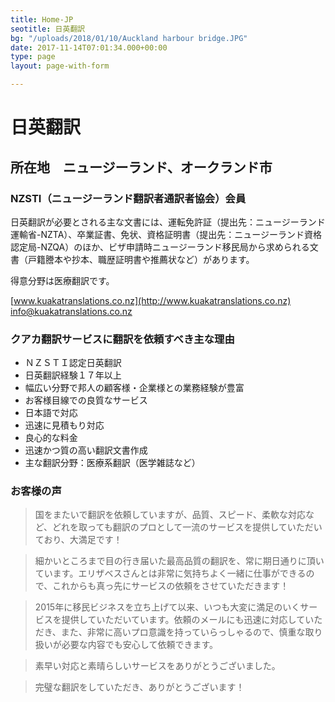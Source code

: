 ```yaml
---
title: Home-JP
seotitle: 日英翻訳
bg: "/uploads/2018/01/10/Auckland harbour bridge.JPG"
date: 2017-11-14T07:01:34.000+00:00
type: page
layout: page-with-form

---
```

# 日英翻訳

## 所在地　ニュージーランド、オークランド市

### NZSTI（ニュージーランド翻訳者通訳者協会）会員

日英翻訳が必要とされる主な文書には、運転免許証（提出先：ニュージーランド運輸省-NZTA）、卒業証書、免状、資格証明書（提出先：ニュージーランド資格認定局-NZQA）のほか、ビザ申請時ニュージーランド移民局から求められる文書（戸籍謄本や抄本、職歴証明書や推薦状など）があります。

得意分野は医療翻訳です。

[www.kuakatranslations.co.nz](http://www.kuakatranslations.co.nz)
[info@kuakatranslations.co.nz](mailto:info@kuakatranslations.co.nz)

### クアカ翻訳サービスに翻訳を依頼すべき主な理由

* ＮＺＳＴＩ認定日英翻訳
* 日英翻訳経験１７年以上
* 幅広い分野で邦人の顧客様・企業様との業務経験が豊富
* お客様目線での良質なサービス
* 日本語で対応
* 迅速に見積もり対応
* 良心的な料金
* 迅速かつ質の高い翻訳文書作成
* 主な翻訳分野：医療系翻訳（医学雑誌など）

### お客様の声

> 国をまたいで翻訳を依頼していますが、品質、スピード、柔軟な対応など、どれを取っても翻訳のプロとして一流のサービスを提供していただいており、大満足です！

> 細かいところまで目の行き届いた最高品質の翻訳を、常に期日通りに頂いています。エリザベスさんとは非常に気持ちよく一緒に仕事ができるので、これからも真っ先にサービスの依頼をさせていただきます！

> 2015年に移民ビジネスを立ち上げて以来、いつも大変に満足のいくサービスを提供していただいています。依頼のメールにも迅速に対応していただき、また、非常に高いプロ意識を持っていらっしゃるので、慎重な取り扱いが必要な内容でも安心して依頼できます。

> 素早い対応と素晴らしいサービスをありがとうございました。

> 完璧な翻訳をしていただき、ありがとうございます！